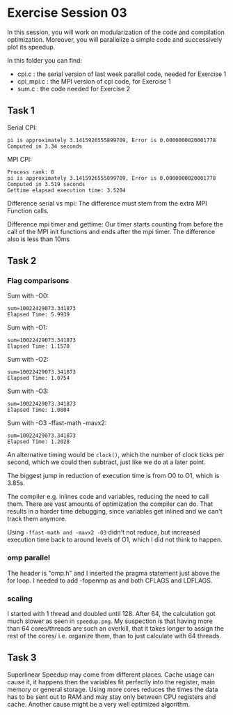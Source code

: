 # Exercise Session 03

In this session, you will work on modularization of the code and compilation optimization. Moreover, you will parallelize a simple code and successively plot its speedup.

In this folder you can find:

- cpi.c : the serial version of last week parallel code, needed for Exercise 1
- cpi_mpi.c : the MPI version of cpi code, for Exercise 1
- sum.c : the code needed for Exercise 2

## Task 1

Serial CPI:

```
pi is approximately 3.1415926555899709, Error is 0.0000000020001778
Computed in 3.34 seconds
```

MPI CPI:

```
Process rank: 0
pi is approximately 3.1415926555899709, Error is 0.0000000020001778
Computed in 3.519 seconds
Gettime elapsed execution time: 3.5204
```

Difference serial vs mpi:
The difference must stem from the extra MPI Function calls.

Difference mpi timer and gettime:
Our timer starts counting from before the call of the MPI init functions and ends after the mpi timer.
The difference also is less than 10ms

## Task 2

### Flag comparisons

Sum with -O0:

```
sum=10022429073.341873
Elapsed Time: 5.9939
```

Sum with -O1:

```
sum=10022429073.341873
Elapsed Time: 1.1570
```

Sum with -O2:

```
sum=10022429073.341873
Elapsed Time: 1.0754
```

Sum with -O3:

```
sum=10022429073.341873
Elapsed Time: 1.0804
```

Sum with -O3 -ffast-math -mavx2:

```
sum=10022429073.341873
Elapsed Time: 1.2028
```

An alternative timing would be `clock()`, which the number of clock ticks per second, which we could
then subtract, just like we do at a later point.

The biggest jump in reduction of execution time is from O0 to O1, which is 3.85s.

The compiler e.g. inlines code and variables, reducing the need to call them. There are vast amounts of
optimization the compiler can do. That results in a harder time debugging, since variables get inlined
and we can't track them anymore.

Using `-ffast-math and -mavx2 -O3` didn't not reduce, but increased execution time back to around
levels of O1, which I did not think to happen.

### omp parallel

The header is "omp.h" and I inserted the pragma statement just above the for loop.
I needed to add -fopenmp as and both CFLAGS and LDFLAGS.

### scaling

I started with 1 thread and doubled until 128. After 64, the calculation got much slower as seen
in `speedup.png`.
My suspection is that having more than 64 cores/threads are such an overkill, that it takes longer
to assign the rest of the cores/ i.e. organize them, than to just calculate with 64 threads.

## Task 3

Superlinear Speedup may come from different places. Cache usage can cause it, it happens then the
variables fit perfectly into the register, main memory or general storage.
Using more cores reduces the times the data has to be sent out to RAM and may stay only between CPU
registers and cache. Another cause might be a very well optimized algorithm.
